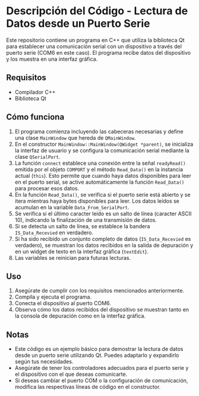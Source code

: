 # Descripción del Código - Lectura de Datos desde un Puerto Serie

Este repositorio contiene un programa en C++ que utiliza la biblioteca Qt para establecer una comunicación serial con un dispositivo a través del puerto serie (COM6 en este caso). El programa recibe datos del dispositivo y los muestra en una interfaz gráfica.

## Requisitos

- Compilador C++
- Biblioteca Qt

## Cómo funciona

1. El programa comienza incluyendo las cabeceras necesarias y define una clase `MainWindow` que hereda de `QMainWindow`.
2. En el constructor `MainWindow::MainWindow(QWidget *parent)`, se inicializa la interfaz de usuario y se configura la comunicación serial mediante la clase `QSerialPort`.
3. La función `connect` establece una conexión entre la señal `readyRead()` emitida por el objeto `COMPORT` y el método `Read_Data()` en la instancia actual (`this`). Esto permite que cuando haya datos disponibles para leer en el puerto serial, se active automáticamente la función `Read_Data()` para procesar esos datos.
4. En la función `Read_Data()`, se verifica si el puerto serie está abierto y se itera mientras haya bytes disponibles para leer. Los datos leídos se acumulan en la variable `Data_From_SerialPort`.
5. Se verifica si el último caracter leído es un salto de línea (caracter ASCII 10), indicando la finalización de una transmisión de datos.
6. Si se detecta un salto de línea, se establece la bandera `IS_Data_Recevied` en verdadero.
7. Si ha sido recibido un conjunto completo de datos (`IS_Data_Recevied` es verdadero), se muestran los datos recibidos en la salida de depuración y en un widget de texto en la interfaz gráfica (`textEdit`).
8. Las variables se reinician para futuras lecturas.

## Uso

1. Asegúrate de cumplir con los requisitos mencionados anteriormente.
2. Compila y ejecuta el programa.
3. Conecta el dispositivo al puerto COM6.
4. Observa cómo los datos recibidos del dispositivo se muestran tanto en la consola de depuración como en la interfaz gráfica.

## Notas

- Este código es un ejemplo básico para demostrar la lectura de datos desde un puerto serie utilizando Qt. Puedes adaptarlo y expandirlo según tus necesidades.
- Asegúrate de tener los controladores adecuados para el puerto serie y el dispositivo con el que deseas comunicarte.
- Si deseas cambiar el puerto COM o la configuración de comunicación, modifica las respectivas líneas de código en el constructor.
